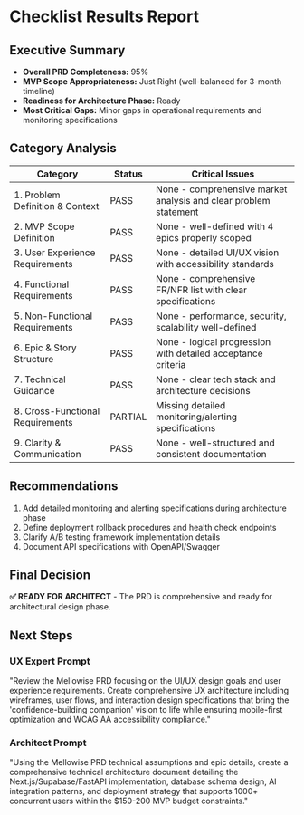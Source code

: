 # Checklist Results Report

## Executive Summary

- **Overall PRD Completeness:** 95%
- **MVP Scope Appropriateness:** Just Right (well-balanced for 3-month timeline)
- **Readiness for Architecture Phase:** Ready
- **Most Critical Gaps:** Minor gaps in operational requirements and monitoring specifications

## Category Analysis

| Category | Status | Critical Issues |
|----------|--------|-----------------|
| 1. Problem Definition & Context | PASS | None - comprehensive market analysis and clear problem statement |
| 2. MVP Scope Definition | PASS | None - well-defined with 4 epics properly scoped |
| 3. User Experience Requirements | PASS | None - detailed UI/UX vision with accessibility standards |
| 4. Functional Requirements | PASS | None - comprehensive FR/NFR list with clear specifications |
| 5. Non-Functional Requirements | PASS | None - performance, security, scalability well-defined |
| 6. Epic & Story Structure | PASS | None - logical progression with detailed acceptance criteria |
| 7. Technical Guidance | PASS | None - clear tech stack and architecture decisions |
| 8. Cross-Functional Requirements | PARTIAL | Missing detailed monitoring/alerting specifications |
| 9. Clarity & Communication | PASS | None - well-structured and consistent documentation |

## Recommendations

1. Add detailed monitoring and alerting specifications during architecture phase
2. Define deployment rollback procedures and health check endpoints
3. Clarify A/B testing framework implementation details
4. Document API specifications with OpenAPI/Swagger

## Final Decision

**✅ READY FOR ARCHITECT** - The PRD is comprehensive and ready for architectural design phase.

## Next Steps

### UX Expert Prompt

"Review the Mellowise PRD focusing on the UI/UX design goals and user experience requirements. Create comprehensive UX architecture including wireframes, user flows, and interaction design specifications that bring the 'confidence-building companion' vision to life while ensuring mobile-first optimization and WCAG AA accessibility compliance."

### Architect Prompt

"Using the Mellowise PRD technical assumptions and epic details, create a comprehensive technical architecture document detailing the Next.js/Supabase/FastAPI implementation, database schema design, AI integration patterns, and deployment strategy that supports 1000+ concurrent users within the $150-200 MVP budget constraints."